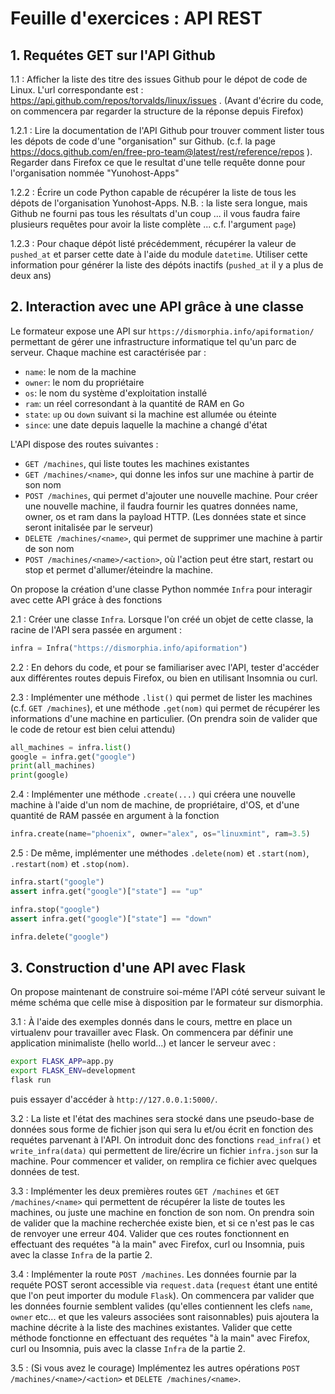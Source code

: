 # Feuille d'exercices : API REST

## 1. Requétes GET sur l'API Github

1.1 : Afficher la liste des titre des issues Github pour le dépot de code de Linux. L'url correspondante est : https://api.github.com/repos/torvalds/linux/issues . (Avant d'écrire du code, on commencera par regarder la structure de la réponse depuis Firefox)

1.2.1 : Lire la documentation de l'API Github pour trouver comment lister tous les dépots de code d'une "organisation" sur Github. (c.f. la page https://docs.github.com/en/free-pro-team@latest/rest/reference/repos ). Regarder dans Firefox ce que le resultat d'une telle requête donne pour l'organisation nommée "Yunohost-Apps"

1.2.2 : Écrire un code Python capable de récupérer la liste de tous les dépots de l'organisation Yunohost-Apps. N.B. : la liste sera longue, mais Github ne fourni pas tous les résultats d'un coup ... il vous faudra faire plusieurs requêtes pour avoir la liste complète ... c.f. l'argument `page`) 

1.2.3 : Pour chaque dépót listé précédemment, récupérer la valeur de `pushed_at` et parser cette date à l'aide du module `datetime`. Utiliser cette information pour générer la liste des dépóts inactifs (`pushed_at` il y a plus de deux ans)

## 2. Interaction avec une API grâce à une classe

Le formateur expose une API sur `https://dismorphia.info/apiformation/` permettant de gérer une infrastructure informatique tel qu'un parc de serveur. Chaque machine est caractérisée par :
- `name`: le nom de la machine
- `owner`: le nom du propriétaire
- `os`: le nom du système d'exploitation installé
- `ram`: un réel corresondant à la quantité de RAM en Go
- `state`: `up` ou `down` suivant si la machine est allumée ou éteinte
- `since`: une date depuis laquelle la machine a changé d'état

L'API dispose des routes suivantes : 
- `GET /machines`, qui liste toutes les machines existantes
- `GET /machines/<name>`, qui donne les infos sur une machine à partir de son nom
- `POST /machines`, qui permet d'ajouter une nouvelle machine. Pour créer une nouvelle machine, il faudra fournir les quatres données name, owner, os et ram dans la payload HTTP. (Les données state et since seront initalisée par le serveur)
- `DELETE /machines/<name>`, qui permet de supprimer une machine à partir de son nom
- `POST /machines/<name>/<action>`, où l'action peut étre start, restart ou stop et permet d'allumer/éteindre la machine.

On propose la création d'une classe Python nommée `Infra` pour interagir avec cette API gráce à des fonctions

2.1 : Créer une classe `Infra`. Lorsque l'on créé un objet de cette classe, la racine de l'API sera passée en argument : 

```python
infra = Infra("https://dismorphia.info/apiformation")
```

2.2 : En dehors du code, et pour se familiariser avec l'API, tester d'accéder aux différentes routes depuis Firefox, ou bien en utilisant Insomnia ou curl.

2.3 : Implémenter une méthode `.list()` qui permet de lister les machines (c.f. `GET /machines`), et une méthode `.get(nom)` qui permet de récupérer les informations d'une machine en particulier. (On prendra soin de valider que le code de retour est bien celui attendu)

```python
all_machines = infra.list()
google = infra.get("google")
print(all_machines)
print(google)
```

2.4 : Implémenter une méthode `.create(...)` qui créera une nouvelle machine à l'aide d'un nom de machine, de propriétaire, d'OS, et d'une quantité de RAM passée en argument à la fonction

```python
infra.create(name="phoenix", owner="alex", os="linuxmint", ram=3.5)
```

2.5 : De même, implémenter une méthodes `.delete(nom)` et `.start(nom)`, `.restart(nom)` et `.stop(nom)`.

```python
infra.start("google")
assert infra.get("google")["state"] == "up"

infra.stop("google")
assert infra.get("google")["state"] == "down"

infra.delete("google")
```

## 3. Construction d'une API avec Flask

On propose maintenant de construire soi-méme l'API cóté serveur suivant le méme schéma que celle mise à disposition par le formateur sur dismorphia.

3.1 : À l'aide des exemples donnés dans le cours, mettre en place un virtualenv pour travailler avec Flask. On commencera par définir une application minimaliste (hello world...) et lancer le serveur avec :

```bash
export FLASK_APP=app.py
export FLASK_ENV=development
flask run
```

puis essayer d'accéder à `http://127.0.0.1:5000/`.

3.2 : La liste et l'état des machines sera stocké dans une pseudo-base de données sous forme de fichier json qui sera lu et/ou écrit en fonction des requétes parvenant à l'API. On introduit donc des fonctions `read_infra()` et `write_infra(data)` qui permettent de lire/écrire un fichier `infra.json` sur la machine. Pour commencer et valider, on remplira ce fichier avec quelques données de test.

3.3 : Implémenter les deux premières routes `GET /machines` et `GET /machines/<name>` qui permettent de récupérer la liste de toutes les machines, ou juste une machine en fonction de son nom. On prendra soin de valider que la machine recherchée existe bien, et si ce n'est pas le cas de renvoyer une erreur 404. Valider que ces routes fonctionnent en effectuant des requétes "à la main" avec Firefox, curl ou Insomnia, puis avec la classe `Infra` de la partie 2.

3.4 : Implémenter la route `POST /machines`. Les données fournie par la requéte POST seront accessible via `request.data` (`request` étant une entité que l'on peut importer du module `Flask`). On commencera par valider que les données fournie semblent valides (qu'elles contiennent les clefs `name`, `owner` etc... et que les valeurs associées sont raisonnables) puis ajoutera la machine décrite à la liste des machines existantes. Valider que cette méthode fonctionne en effectuant des requétes "à la main" avec Firefox, curl ou Insomnia, puis avec la classe `Infra` de la partie 2.

3.5 : (Si vous avez le courage) Implémentez les autres opérations `POST /machines/<name>/<action>` et `DELETE /machines/<name>`.



